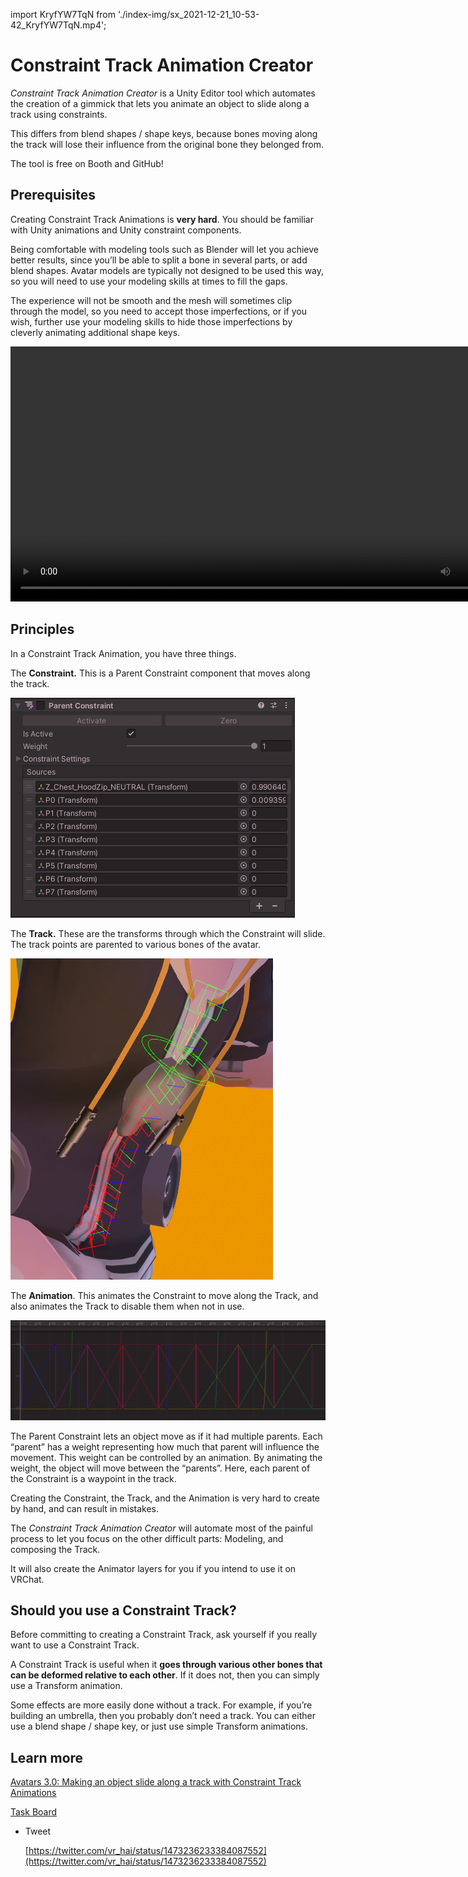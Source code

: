 ﻿import KryfYW7TqN from './index-img/sx_2021-12-21_10-53-42_KryfYW7TqN.mp4';

# Constraint Track Animation Creator

*Constraint Track Animation Creator* is a Unity Editor tool which automates the creation of a gimmick that lets you animate an object to slide along a track using constraints.

This differs from blend shapes / shape keys, because bones moving along the track will lose their influence from the original bone they belonged from.

The tool is free on Booth and GitHub!

## Prerequisites

Creating Constraint Track Animations is **very hard**. You should be familiar with Unity animations and Unity constraint components.

Being comfortable with modeling tools such as Blender will let you achieve better results, since you’ll be able to split a bone in several parts, or add blend shapes. Avatar models are typically not designed to be used this way, so you will need to use your modeling skills at times to fill the gaps.

The experience will not be smooth and the mesh will sometimes clip through the model, so you need to accept those imperfections, or if you wish, further use your modeling skills to hide those imperfections by cleverly animating additional shape keys.

<video controls width="816" autostart="false">
    <source src={KryfYW7TqN}/>
</video>

## Principles

In a Constraint Track Animation, you have three things.

The **Constraint.** This is a Parent Constraint component that moves along the track.

![Untitled](index-img/Untitled.gif)

The **Track.** These are the transforms through which the Constraint will slide. The track points are parented to various bones of the avatar.

![Untitled](index-img/Untitled.png)

The **Animation**. This animates the Constraint to move along the Track, and also animates the Track to disable them when not in use.

![Untitled](index-img/Untitled%201.png)

The Parent Constraint lets an object move as if it had multiple parents. Each “parent” has a weight representing how much that parent will influence the movement. This weight can be controlled by an animation. By animating the weight, the object will move between the “parents”. Here, each parent of the Constraint is a waypoint in the track.

Creating the Constraint, the Track, and the Animation is very hard to create by hand, and can result in mistakes.

The *Constraint Track Animation Creator* will automate most of the painful process to let you focus on the other difficult parts: Modeling, and composing the Track.

It will also create the Animator layers for you if you intend to use it on VRChat.

## Should you use a Constraint Track?

Before committing to creating a Constraint Track, ask yourself if you really want to use a Constraint Track.

A Constraint Track is useful when it **goes through various other bones that can be deformed relative to each other**. If it does not, then you can simply use a Transform animation.

Some effects are more easily done without a track. For example, if you’re building an umbrella, then you probably don’t need a track. You can either use a blend shape / shape key, or just use simple Transform animations.

## Learn more

[Avatars 3.0: Making an object slide along a track with Constraint Track Animations](https://www.notion.so/Avatars-3-0-Making-an-object-slide-along-a-track-with-Constraint-Track-Animations-d0f6e217cc284b199341d02e0a25093f?pvs=21)

[Task Board](https://www.notion.so/5440f1b8ea774c959f5faf3dd4c0a3d2?pvs=21)

- Tweet

  [https://twitter.com/vr_hai/status/1473236233384087552](https://twitter.com/vr_hai/status/1473236233384087552)